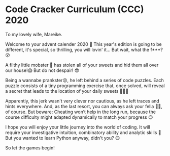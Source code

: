 # Code Cracker Curriculum (CCC) 2020

To my lovely wife, Mareike.

Welcome to your advent calender 2020 🎅
This year's edition is going to be different, it's special, so thrilling, you will lovin' it...
But wait, what the f***? 😮

A filthy little mobster 👻 has stolen all of your sweets and hid them all over our house!😱
But do not despair! 😎

Being a wannabe prankster😝, he left behind a series of code puzzles.
Each puzzle consists of a tiny programming exercise that, once solved,
will reveal a secret that leads to the location of your daily sweets 🍬🍭🍫

Apparently, this jerk wasn't very clever nor cautious, as he left traces and hints everywhere.
And, as the last resort, you can always ask your fella 👨💍, of course.
But beware: Cheating won’t help in the long run, because the course
difficulty might adapted dynamically to match your progress 😉

I hope you will enjoy your little journey into the world of coding.
It will require your investigative intuition, combinatory ability and analytic skills 👮‍
But you wanted to learn Python anyway, didn't you? 😉

So let the games begin!
